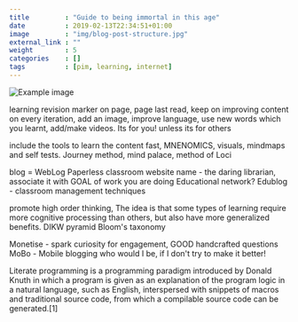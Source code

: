 ```yaml
---
title         : "Guide to being immortal in this age"
date          : 2019-02-13T22:34:51+01:00
image         : "img/blog-post-structure.jpg"
external_link : ""
weight        : 5
categories    : []
tags          : [pim, learning, internet]
---
```



![Example image](img/blog-post-structure.jpg)

learning revision marker on page, page last read, keep on improving content on every iteration, add an image, improve language, use new words which you learnt, add/make videos. Its for you! unless its for others

include the tools to learn the content fast, MNENOMICS, visuals, mindmaps and self tests. Journey method, mind palace, method of Loci

blog = WebLog
Paperless classroom
website name - the daring librarian, associate it with GOAL of work you are doing
Educational network?
Edublog - classroom management techniques

promote high order thinking, The idea is that some types of learning require more cognitive processing than others, but also have more generalized benefits.
DIKW pyramid
Bloom's taxonomy

Monetise - spark curiosity for engagement, GOOD handcrafted questions
MoBo - Mobile blogging
who would I be, if I don't try to make it better!

Literate programming is a programming paradigm introduced by Donald Knuth in which a program is given as an explanation of the program logic in a natural language, such as English, interspersed with snippets of macros and traditional source code, from which a compilable source code can be generated.[1]
